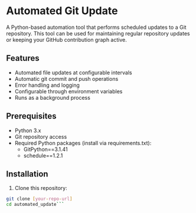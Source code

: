 # Automated Git Update

A Python-based automation tool that performs scheduled updates to a Git repository. This tool can be used for maintaining regular repository updates or keeping your GitHub contribution graph active.

## Features

- Automated file updates at configurable intervals
- Automatic git commit and push operations
- Error handling and logging
- Configurable through environment variables
- Runs as a background process

## Prerequisites

- Python 3.x
- Git repository access
- Required Python packages (install via requirements.txt):
  - GitPython==3.1.41
  - schedule==1.2.1

## Installation

1. Clone this repository:
```bash
git clone [your-repo-url]
cd automated_update```
